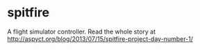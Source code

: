 spitfire
========

A flight simulator controller.
Read the whole story at http://aspyct.org/blog/2013/07/15/spitfire-project-day-number-1/
